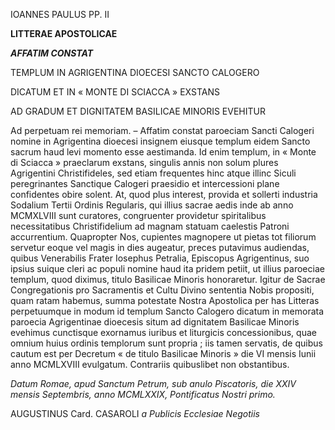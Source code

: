 IOANNES PAULUS PP. II

**LITTERAE APOSTOLICAE**

***AFFATIM CONSTAT***

TEMPLUM IN AGRIGENTINA DIOECESI SANCTO CALOGERO

DICATUM ET IN « MONTE DI SCIACCA » EXSTANS

AD GRADUM ET DIGNITATEM BASILICAE MINORIS EVEHITUR

Ad perpetuam rei memoriam. – Affatim constat paroeciam Sancti Calogeri nomine in Agrigentina dioecesi insignem eiusque templum eidem Sancto sacrum haud levi momento esse aestimanda. Id enim templum, in « Monte di Sciacca » praeclarum exstans, singulis annis non solum plures Agrigentini Christifideles, sed etiam frequentes hinc atque illinc Siculi peregrinantes Sanctique Calogeri praesidio et intercessioni plane confidentes obire solent. At, quod plus interest, provida et sollerti industria Sodalium Tertii Ordinis Regularis, qui illius sacrae aedis inde ab anno MCMXLVIII sunt curatores, congruenter providetur spiritalibus necessitatibus Christifidelium ad magnam statuam caelestis Patroni accurrentium. Quapropter Nos, cupientes magnopere ut pietas tot filiorum servetur eoque vel magis in dies augeatur, preces putavimus audiendas, quibus Venerabilis Frater Iosephus Petralia, Episcopus Agrigentinus, suo ipsius suique cleri ac populi nomine haud ita pridem petiit, ut illius paroeciae templum, quod diximus, titulo Basilicae Minoris honoraretur. Igitur de Sacrae Congregationis pro Sacramentis et Cultu Divino sententia Nobis propositi, quam ratam habemus, summa potestate Nostra Apostolica per has Litteras perpetuumque in modum id templum Sancto Calogero dicatum in memorata paroecia Agrigentinae dioecesis situm ad dignitatem Basilicae Minoris evehimus cunctisque exornamus iuribus et liturgicis concessionibus, quae omnium huius ordinis templorum sunt propria ; iis tamen servatis, de quibus cautum est per Decretum « de titulo Basilicae Minoris » die VI mensis Iunii anno MCMLXVIII evulgatum. Contrariis quibuslibet non obstantibus.

*Datum Romae, apud Sanctum Petrum, sub anulo Piscatoris, die XXIV mensis Septembris, anno MCMLXXIX, Pontificatus Nostri primo.*

AUGUSTINUS Card. CASAROLI *a Publicis Ecclesiae Negotiis*